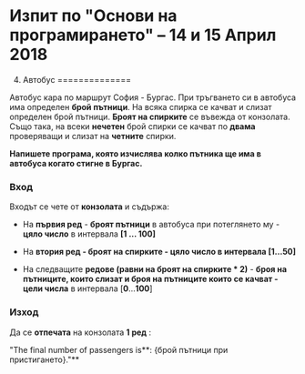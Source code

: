 Изпит по "Основи на програмирането" – 14 и 15 Април 2018
========================================================

4. Автобус
==============

Автобус кара по маршрут София - Бургас. При тръгването си в автобуса има
определен **брой пътници**. На всяка спирка се качват и слизат определен брой
пътници. **Броят на спирките** се въвежда от конзолата. Също така, на всеки
**нечетен** брой спирки се качват по **двама** проверяващи и слизат на
**четните** спирки.

**Напишете програма, която изчислява колко пътника ще има в автобуса когато
стигне в Бургас.**

### Вход

Входът се чете от **конзолата** и съдържа:

-   На **първия ред** - **броят пътници** в автобуса при потеглянето му - **цяло
    число** в интервала **[1 ... 100]**

-   На **втория ред - броят на спирките - цяло число в интервала [1…50]**

-   На следващите **редове (равни на броят на спирките \* 2)** - **броя на
    пътниците, които слизат и броя на пътниците които се качват - цели числа** в
    интервала [**0**…**100**]

### Изход

Да се **отпечата** на конзолата **1 ред** :

"The final number of passengers is**: {брой пътници при пристигането}."**
